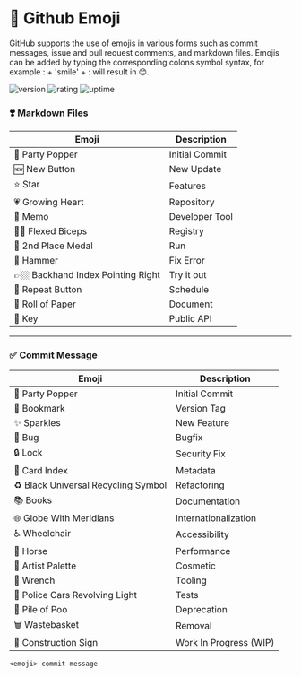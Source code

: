 # 🎉 Github Emoji
GitHub supports the use of emojis in various forms such as commit messages, issue and pull request comments, and markdown files. Emojis can be added by typing the corresponding colons symbol syntax, for example : + 'smile' + : will result in 😊.

![version](https://img.shields.io/badge/version-1.0-blue)
![rating](https://img.shields.io/badge/rating-★★★★★-yellow)
![uptime](https://img.shields.io/badge/uptime-100%25-brightgreen)

### ❣️ Markdown Files

| Emoji | Description
| --- | --- |
| 🎉 Party Popper | Initial Commit |
| 🆕 New Button | New Update |
| ⭐ Star | Features |
| 💗 Growing Heart | Repository |
| 📝 Memo | Developer Tool |
| 💪🏼 Flexed Biceps | Registry |
| 🥈 2nd Place Medal | Run |
| 🔨 Hammer | Fix Error |
| 👉🏼 Backhand Index Pointing Right | Try it out |
| 🔁 Repeat Button | Schedule |
| 🧻 Roll of Paper | Document |
| 🔑 Key | Public API |

___

### ✅ Commit Message

| Emoji | Description |
| ---  | --- |
| 🎉 Party Popper | Initial Commit |
| 🔖 Bookmark | Version Tag |
| ✨ Sparkles | New Feature |
| 🐛 Bug | Bugfix |
| 🔒 Lock | Security Fix |
| 📇 Card Index | Metadata |
| ♻️ Black Universal Recycling Symbol | Refactoring |
| 📚 Books | Documentation |
| 🌐 Globe With Meridians | Internationalization |
| ♿ Wheelchair | Accessibility |
| 🐎 Horse | Performance |
| 🎨 Artist Palette | Cosmetic |
| 🔧 Wrench | Tooling |
| 🚨 Police Cars Revolving Light | Tests |
| 💩 Pile of Poo | Deprecation |
| 🗑️ Wastebasket | Removal |
| 🚧 Construction Sign | Work In Progress (WIP) |

```
<emoji> commit message
```